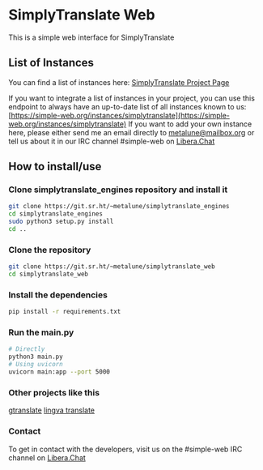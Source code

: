 # SimplyTranslate Web

This is a simple web interface for SimplyTranslate

## List of Instances
You can find a list of instances here: [SimplyTranslate Project Page](https://simple-web.org/projects/simplytranslate.html)

If you want to integrate a list of instances in your project, you can use this endpoint to always have an up-to-date list of all instances known to us: [https://simple-web.org/instances/simplytranslate](https://simple-web.org/instances/simplytranslate)
If you want to add your own instance here, please either send me an email directly to metalune@mailbox.org or tell us about it in our IRC channel #simple-web on [Libera.Chat](https://libera.chat)

## How to install/use
### Clone simplytranslate_engines repository and install it
```sh
git clone https://git.sr.ht/~metalune/simplytranslate_engines
cd simplytranslate_engines
sudo python3 setup.py install
cd ..
```

### Clone the repository
```sh
git clone https://git.sr.ht/~metalune/simplytranslate_web
cd simplytranslate_web
``` 

### Install the dependencies
```sh
pip install -r requirements.txt
```

### Run the main.py
```sh
# Directly
python3 main.py
# Using uvicorn
uvicorn main:app --port 5000
```

### Other projects like this
[gtranslate](https://git.sr.ht/~yerinalexey/gtranslate)
[lingva translate](https://github.com/TheDavidDelta/lingva-translate)

### Contact
To get in contact with the developers, visit us on the #simple-web IRC channel on [Libera.Chat](https://libera.chat)

